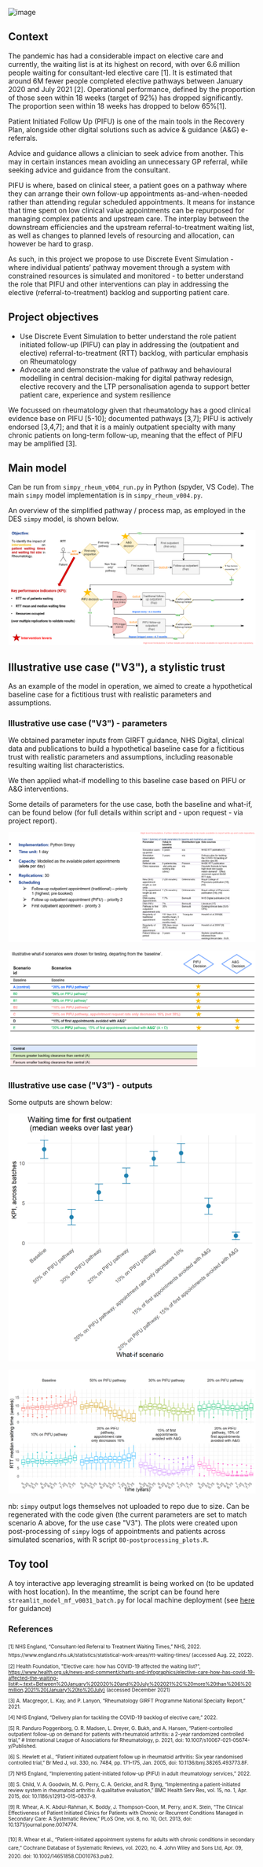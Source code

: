 ![image](https://user-images.githubusercontent.com/69211911/186386851-61f28c91-c9de-4018-be58-49d7fdc80385.png)


## Context 

The pandemic has had a considerable impact on elective care and currently, the waiting list is at its highest on record, with over 6.6 million people waiting for consultant-led elective care [1]. It is estimated that around 6M fewer people completed elective pathways between January 2020 and July 2021 [2]. Operational performance, defined by the proportion of those seen within 18 weeks (target of 92%) has dropped significantly. The proportion seen within 18 weeks has dropped to below 65%[1].

Patient Initiated Follow Up (PIFU) is one of the main tools in the Recovery Plan, alongside other digital solutions such as advice & guidance (A&G) e-referrals.

Advice and guidance allows a clinician to seek advice from another. This may in certain instances mean avoiding an unnecessary GP referral, while seeking advice and guidance from the consultant.

PIFU is where, based on clinical steer, a patient goes on a pathway where they can arrange their own follow-up appointments as-and-when-needed rather than attending regular scheduled appointments. It means for instance that time spent on low clinical value appointments can be repurposed for managing complex patients and upstream care. The interplay between the downstream efficiencies and the upstream referral-to-treatment waiting list, as well as changes to planned levels of resourcing and allocation, can however be hard to grasp.

As such, in this project we propose to use Discrete Event Simulation - where individual patients’ pathway movement through a system with constrained resources is simulated and monitored - to better understand the role that PIFU and other interventions can play in addressing the elective (referral-to-treatment) backlog and supporting patient care.

## Project objectives
*	Use Discrete Event Simulation to better understand the role patient initiated follow-up (PIFU) can play in addressing the (outpatient and elective) referral-to-treatment (RTT) backlog, with particular emphasis on Rheumatology
*	Advocate and demonstrate the value of pathway and behavioural modelling in central decision-making for digital pathway redesign, elective recovery and the LTP personalisation agenda to support better patient care, experience and system resilience

We focussed on rheumatology given that rheumatology has a good clinical evidence base on PIFU [5-10]; documented pathways [3,7]; PIFU is actively endorsed [3,4,7]; and that it is a mainly outpatient specialty with many chronic patients on long-term follow-up, meaning that the effect of PIFU may be amplified [3].


## Main model

Can be run from `simpy_rheum_v004_run.py` in Python (spyder, VS Code). The main `simpy` model implementation is in `simpy_rheum_v004.py`. 

An overview of the simplified pathway / process map, as employed in the DES `simpy` model, is shown below.

![plot](./readme-figures/model_simplistic_diagram_overview.PNG)

## Illustrative use case ("V3"), a stylistic trust

As an example of the model in operation, we aimed to create a hypothetical baseline case for a fictitious trust with realistic parameters and assumptions.

### Illustrative use case ("V3") - parameters

We obtained parameter inputs from GIRFT guidance, NHS Digital, clinical data and publications to build a hypothetical baseline case for a fictitious trust with realistic parameters and assumptions, including reasonable resulting waiting list characteristics.

We then applied what-if modelling to this baseline case based on PIFU or A&G interventions.

Some details of parameters for the use case, both the baseline and what-if, can be found below (for full details within script and - upon request - via project report).

![plot](./readme-figures/model_usecaseV3_parameters.PNG)

![plot](./readme-figures/model_usecaseV3_whatifs.PNG)

### Illustrative use case ("V3") - outputs

Some outputs are shown below:

![plot](./readme-figures/scenarios_RTT_q0.5.png)

![plot](./readme-figures/scenarios_RTT_q05_dt.png)

nb: `simpy` output logs themselves not uploaded to repo due to size. Can be regenerated with the code given (the current parameters are set to match scenario A above, for the use case "V3"). The plots were created upon post-processing of `simpy` logs of appointments and patients across simulated scenarios, with R script `80-postprocessing_plots.R`.

## Toy tool

A toy interactive app leveraging streamlit is being worked on (to be updated with host location).
In the meantime, the script can be found here `streamlit_model_mf_v0031_batch.py` for local machine deployment (see [here](https://www.youtube.com/watch?v=_PPUk__mXLI) for guidance)


### References

<font size="1">
[1] NHS England, “Consultant-led Referral to Treatment Waiting Times,” NHS, 2022. https://www.england.nhs.uk/statistics/statistical-work-areas/rtt-waiting-times/ (accessed Aug. 22, 2022).

[2] Health Foundation, "Elective care: how has COVID-19 affected the waiting list?", https://www.health.org.uk/news-and-comment/charts-and-infographics/elective-care-how-has-covid-19-affected-the-waiting-list#:~:text=Between%20January%202020%20and%20July%202021%2C%20more%20than%206%20million,2021%20(January%20to%20July) (accessed December 2021)

[3] A. Macgregor, L. Kay, and P. Lanyon, “Rheumatology GIRFT Programme National Specialty Report,” 2021. 

[4]	NHS England, “Delivery plan for tackling the COVID-19 backlog of elective care,” 2022. 

[5]	R. Panduro Poggenborg, O. R. Madsen, L. Dreyer, G. Bukh, and A. Hansen, “Patient-controlled outpatient follow-up on demand for patients with rheumatoid arthritis: a 2-year randomized controlled trial,” # International League of Associations for Rheumatology, p. 2021, doi: 10.1007/s10067-021-05674-y/Published. 

[6]	S. Hewlett et al., “Patient initiated outpatient follow up in rheumatoid arthritis: Six year randomised controlled trial,” Br Med J, vol. 330, no. 7484, pp. 171–175, Jan. 2005, doi: 10.1136/bmj.38265.493773.8F. 

[7]	NHS England, “Implementing patient-initiated follow-up (PIFU) in adult rheumatology services,” 2022. 

[8]	S. Child, V. A. Goodwin, M. G. Perry, C. A. Gericke, and R. Byng, “Implementing a patient-initiated review system in rheumatoid arthritis: A qualitative evaluation,” BMC Health Serv Res, vol. 15, no. 1, Apr. 2015, doi: 10.1186/s12913-015-0837-9. 

[9]	R. Whear, A. K. Abdul-Rahman, K. Boddy, J. Thompson-Coon, M. Perry, and K. Stein, “The Clinical Effectiveness of Patient Initiated Clinics for Patients with Chronic or Recurrent Conditions Managed in Secondary Care: A Systematic Review,” PLoS One, vol. 8, no. 10, Oct. 2013, doi: 10.1371/journal.pone.0074774. 

[10]	R. Whear et al., “Patient-initiated appointment systems for adults with chronic conditions in secondary care,” Cochrane Database of Systematic Reviews, vol. 2020, no. 4. John Wiley and Sons Ltd, Apr. 09, 2020. doi: 10.1002/14651858.CD010763.pub2. 
  </font>

